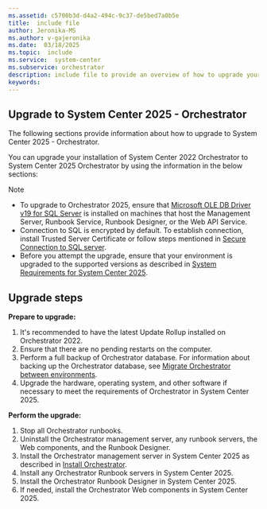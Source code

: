 ```yaml
---
ms.assetid: c5700b3d-d4a2-494c-9c37-de5bed7a0b5e
title:  include file  
author: Jeronika-MS
ms.author: v-gajeronika
ms.date:  03/18/2025
ms.topic:  include
ms.service:  system-center
ms.subservice: orchestrator
description: include file to provide an overview of how to upgrade your System Center Orchestrator installation to release 2025.
keywords:
---
```


## Upgrade to System Center 2025 - Orchestrator

The following sections provide information about how to upgrade to System Center 2025 - Orchestrator.

You can upgrade your installation of System Center 2022 Orchestrator to System Center 2025 Orchestrator by using the information in the below sections:

>[!NOTE]
>- To upgrade to Orchestrator 2025, ensure that [Microsoft OLE DB Driver v19 for SQL Server](/sql/connect/oledb/download-oledb-driver-for-sql-server?view=sql-server-ver16&preserve-view=true) is installed on machines that host the Management Server, Runbook Service, Runbook Designer, or the Web API Service.
>- Connection to SQL is encrypted by default. To establish connection, install Trusted Server Certificate or follow steps mentioned  in [Secure Connection to SQL server](/system-center/orchestrator/install#secure-connection-to-sql-server).
>- Before you attempt the upgrade, ensure that your environment is upgraded to the supported versions as described in [System Requirements for System Center 2025](../orchestrator/system-requirements-orch.md).

## Upgrade steps

**Prepare to upgrade:**

1. It's recommended to have the latest Update Rollup installed on Orchestrator 2022.
2. Ensure that there are no pending restarts on the computer.
3. Perform a full backup of Orchestrator database. For information about backing up the Orchestrator database, see [Migrate Orchestrator between environments](../orchestrator/migrate-orchestrator-between-environments.md).
4. Upgrade the hardware, operating system, and other software if necessary to meet the requirements of Orchestrator in System Center 2025.

**Perform the upgrade:**

1. Stop all Orchestrator runbooks.
2. Uninstall the Orchestrator management server, any runbook servers, the Web components, and the Runbook Designer.
3. Install the Orchestrator management server in System Center 2025 as described in [Install Orchestrator](../orchestrator/install.md).
4. Install any Orchestrator Runbook servers in System Center 2025.
5. Install the Orchestrator Runbook Designer in System Center 2025.
6. If needed, install the Orchestrator Web components in System Center 2025.
